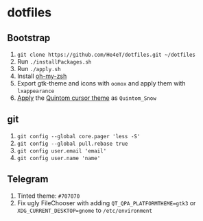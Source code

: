 # dotfiles

## Bootstrap

1. `git clone https://github.com/He4eT/dotfiles.git ~/dotfiles`
1. Run `./installPackages.sh`
1. Run `./apply.sh`
1. Install [oh-my-zsh](https://github.com/ohmyzsh/ohmyzsh#basic-installation)
1. Export gtk-theme and icons with `oomox` and apply them with `lxappearance`
1. [Apply](https://wiki.archlinux.org/title/Cursor_themes) the [Quintom cursor theme](https://gitlab.com/Burning_Cube/quintom-cursor-theme/-/tree/master/) as `Quintom_Snow`

## git

1. `git config --global core.pager 'less -S'`
1. `git config --global pull.rebase true`
1. `git config user.email 'email'`
1. `git config user.name 'name'`

## Telegram

1. Tinted theme: `#707070`
1. Fix ugly FileChooser with adding `QT_QPA_PLATFORMTHEME=gtk3` or `XDG_CURRENT_DESKTOP=gnome` to `/etc/environment`
